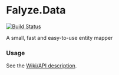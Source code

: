 # Falyze.Data

[![Build Status](https://travis-ci.org/WelcomWeb/Falyze.Data.svg?branch=master)](https://travis-ci.org/WelcomWeb/Falyze.Data)

A small, fast and easy-to-use entity mapper

### Usage

See the [Wiki/API description](https://github.com/WelcomWeb/Falyze.Data/wiki/Usage#api).